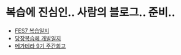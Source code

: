 # 복습에 진심인.. 사람의 블로그.. 준비..
- [FES7 복습일지](/Review)
- [당장복습헤 개발일지](/DevLogs/review-note/)
- [메가테라 9기 주간회고](/Megatera9/)
